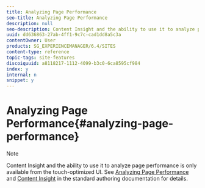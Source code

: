 ```yaml
---
title: Analyzing Page Performance
seo-title: Analyzing Page Performance
description: null
seo-description: Content Insight and the ability to use it to analyze page performance is only available from the touch-optimized UI.
uuid: dd636863-27ab-4ff1-9c7c-cad1dd8a5c3a
contentOwner: User
products: SG_EXPERIENCEMANAGER/6.4/SITES
content-type: reference
topic-tags: site-features
discoiquuid: a8118217-1112-4099-b3c0-6ca8595cf984
index: y
internal: n
snippet: y
---
```


# Analyzing Page Performance{#analyzing-page-performance}

>[!NOTE]
>
>Content Insight and the ability to use it to analyze page performance is only available from the touch-optimized UI. See [Analyzing Page Performance](../../../sites/authoring/using/ci-analyze.md) and [Content Insight](../../../sites/authoring/using/content-insights.md) in the standard authoring documentation for details.

